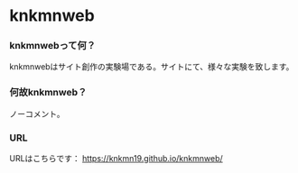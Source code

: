 # knkmnweb
### knkmnwebって何？
knkmnwebはサイト創作の実験場である。サイトにて、様々な実験を致します。
### 何故knkmnweb？
ノーコメント。
### URL
URLはこちらです：
https://knkmn19.github.io/knkmnweb/
